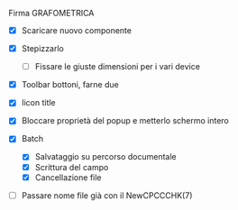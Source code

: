 Firma GRAFOMETRICA
- [x] Scaricare nuovo componente
- [x] Stepizzarlo
    - [ ] Fissare le giuste dimensioni per i vari device
- [x] Toolbar bottoni, farne due
- [x] licon title
- [x] Bloccare proprietà del popup e metterlo schermo intero
- [x] Batch
    - [x] Salvataggio su percorso documentale
    - [x] Scrittura del campo
    - [x] Cancellazione file
- [ ] Passare nome file già con il NewCPCCCHK(7)


